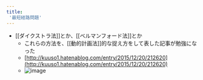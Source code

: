 ```yaml
---
title:
 '最短経路問題'
---
```


- [[ダイクストラ法]]とか、[[ベルマンフォード法]]とか
    - これらの方法を、[[動的計画法]]的な捉え方をして表した記事が勉強になった
    - [http://kuuso1.hatenablog.com/entry/2015/12/20/212620](http://kuuso1.hatenablog.com/entry/2015/12/20/212620)
    - ![image](https://gyazo.com/0750ba2f73aa062fcff1a1e6d44ed554/thumb/1000)

